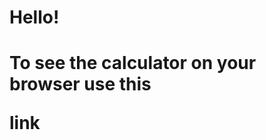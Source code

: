 <h1>Hello!<h1>
  <p>To see the calculator on your browser use this </p> <link url="https://lucas-tachibana.github.io/calculator">link</link>

